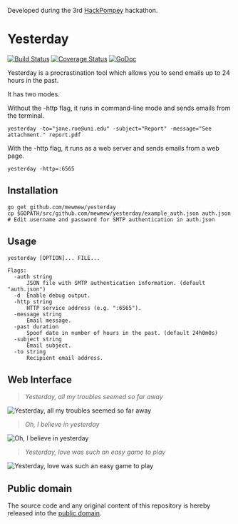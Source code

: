 Developed during the 3rd [HackPompey](https://twitter.com/hackpompey) hackathon.

# Yesterday

[![Build Status](https://travis-ci.org/mewmew/yesterday.svg?branch=master)](https://travis-ci.org/mewmew/yesterday)
[![Coverage Status](https://img.shields.io/coveralls/mewmew/yesterday.svg)](https://coveralls.io/r/mewmew/yesterday?branch=master)
[![GoDoc](https://godoc.org/github.com/mewmew/yesterday?status.svg)](https://godoc.org/github.com/mewmew/yesterday)

Yesterday is a procrastination tool which allows you to send emails up to 24 hours in the past.

It has two modes.

Without the -http flag, it runs in command-line mode and sends emails from the terminal.

    yesterday -to="jane.roe@uni.edu" -subject="Report" -message="See attachment." report.pdf

With the -http flag, it runs as a web server and sends emails from a web page.

    yesterday -http=:6565

## Installation

    go get github.com/mewmew/yesterday
    cp $GOPATH/src/github.com/mewmew/yesterday/example_auth.json auth.json
    # Edit username and password for SMTP authentication in auth.json

## Usage

```
yesterday [OPTION]... FILE...

Flags:
  -auth string
      JSON file with SMTP authentication information. (default "auth.json")
  -d  Enable debug output.
  -http string
      HTTP service address (e.g. ":6565").
  -message string
      Email message.
  -past duration
      Spoof date in number of hours in the past. (default 24h0m0s)
  -subject string
      Email subject.
  -to string
      Recipient email address.

```

## Web Interface

> *Yesterday, all my troubles seemed so far away*

![Yesterday, all my troubles seemed so far away](https://raw.githubusercontent.com/mewmew/yesterday/master/examples/yesterday_1.png)

> *Oh, I believe in yesterday*

![Oh, I believe in yesterday](https://raw.githubusercontent.com/mewmew/yesterday/master/examples/yesterday_2.png)

> *Yesterday, love was such an easy game to play*

![Yesterday, love was such an easy game to play](https://raw.githubusercontent.com/mewmew/yesterday/master/examples/yesterday_3.png)

## Public domain

The source code and any original content of this repository is hereby released into the [public domain].

[public domain]: https://creativecommons.org/publicdomain/zero/1.0/

